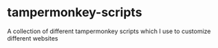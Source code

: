 # tampermonkey-scripts
A collection of different tampermonkey scripts which I use to customize different websites
